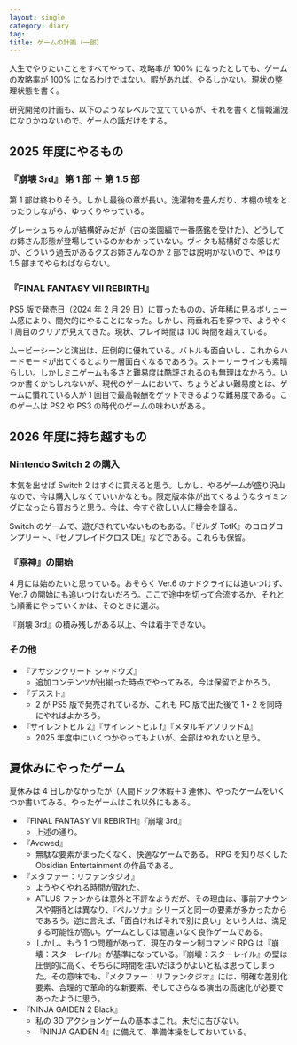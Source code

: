 ```yaml
---
layout: single
category: diary
tag:
title: ゲームの計画（一部）
---
```


人生でやりたいことをすべてやって、攻略率が 100% になったとしても、ゲームの攻略率が 100% になるわけではない。暇があれば、やるしかない。現状の整理状態を書く。

研究開発の計画も、以下のようなレベルで立てているが、それを書くと情報漏洩になりかねないので、ゲームの話だけをする。

## 2025 年度にやるもの

### 『崩壊 3rd』 第 1 部 ＋ 第 1.5 部

第 1 部は終わりそう。しかし最後の章が長い。洗濯物を畳んだり、本棚の埃をとったりしながら、ゆっくりやっている。

グレーシュちゃんが結構好みだが（古の楽園編で一番感銘を受けた）、どうしてお姉さん形態が登場しているのかわかっていない。ヴィタも結構好きな感じだが、どういう過去があるクズお姉さんなのか 2 部では説明がないので、やはり 1.5 部までやらねばならない。

### 『FINAL FANTASY VII REBIRTH』

PS5 版で発売日（2024 年 2 月 29 日）に買ったものの、近年稀に見るボリューム感により、間欠的にやることになった。しかし、雨垂れ石を穿つで、ようやく 1 周目のクリアが見えてきた。現状、プレイ時間は 100 時間を超えている。

ムービーシーンと演出は、圧倒的に優れている。バトルも面白いし、これからハードモードが出てくるとより一層面白くなるであろう。ストーリーラインも素晴らしい。しかしミニゲームも多さと難易度は酷評されるのも無理はなかろう。いつか書くかもしれないが、現代のゲームにおいて、ちょうどよい難易度とは、ゲームに慣れている人が 1 回目で最高報酬をゲットできるような難易度である。このゲームは PS2 や PS3 の時代のゲームの味わいがある。

## 2026 年度に持ち越すもの

### Nintendo Switch 2 の購入

本気を出せば Switch 2 はすぐに買えると思う。しかし、やるゲームが盛り沢山なので、今は購入しなくていいかなとも。限定版本体が出てくるようなタイミングになったら買おうと思う。今は、今すぐ欲しい人に機会を譲る。

Switch のゲームで、遊びきれていないものもある。『ゼルダ TotK』のコログコンプリート、『ゼノブレイドクロス DE』などである。これらも保留。

### 『原神』の開始

4 月には始めたいと思っている。おそらく Ver.6 のナドクライには追いつけず、 Ver.7 の開始にも追いつけないだろう。ここで途中を切って合流するか、それとも順番にやっていくかは、そのときに選ぶ。

『崩壊 3rd』の積み残しがある以上、今は着手できない。

### その他

- 『アサシンクリード シャドウズ』
    - 追加コンテンツが出揃った時点でやってみる。今は保留でよかろう。
- 『デススト』
    - 2 が PS5 版で発売されているが、これも PC 版で出た後で 1・2 を同時にやればよかろう。
- 『サイレントヒル 2』『サイレントヒル f』『メタルギアソリッドΔ』
    - 2025 年度中にいくつかやってもよいが、全部はやれないと思う。

## 夏休みにやったゲーム

夏休みは 4 日しかなかったが（人間ドック休暇＋3 連休）、やったゲームをいくつか書いてみる。やったゲームはこれ以外にもある。

- 『FINAL FANTASY VII REBIRTH』『崩壊 3rd』
    - 上述の通り。
- 『Avowed』
    - 無駄な要素がまったくなく、快適なゲームである。 RPG を知り尽くした Obsidian Entertainment の作品である。
- 『メタファー：リファンタジオ』
    - ようやくやれる時間が取れた。
    - ATLUS ファンからは意外と不評なようだが、その理由は、事前アナウンスや期待とは異なり、『ペルソナ』シリーズと同一の要素が多かったからであろう。逆に言えば、「面白ければそれで別に良い」という人は、満足する可能性が高い。ゲームとしては間違いなく良作ゲームである。
    - しかし、もう 1 つ問題があって、現在のターン制コマンド RPG は『崩壊：スターレイル』が基準になっている。『崩壊：スターレイル』の壁は圧倒的に高く、そちらに時間を注いだほうがよいと私は思ってしまった。その意味でも、『メタファー：リファンタジオ』には、明確な差別化要素、合理的で革命的な新要素、そしてさらなる演出の高速化が必要であったように思う。
- 『NINJA GAIDEN 2 Black』
    - 私の 3D アクションゲームの基本はこれ。未だに古びない。
    - 『NINJA GAIDEN 4』に備えて、準備体操をしておいている。
